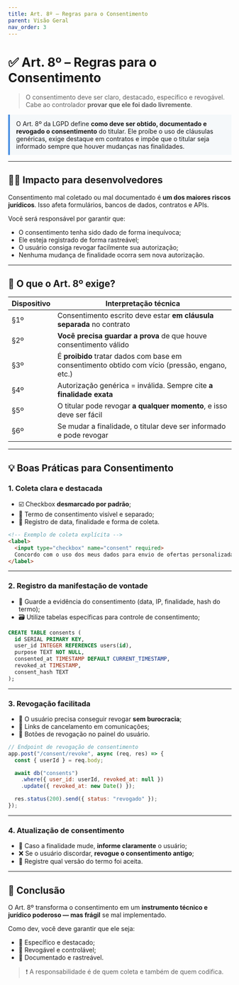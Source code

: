 ```yaml
---
title: Art. 8º – Regras para o Consentimento
parent: Visão Geral
nav_order: 3
---
```


# ✅ Art. 8º – Regras para o Consentimento

> O consentimento deve ser claro, destacado, específico e revogável.  
> Cabe ao controlador **provar que ele foi dado livremente**.

<div style="border-left: 4px solid #4a90e2; padding: 0.8em 1em; background-color: #f5f8fa;">
  O Art. 8º da LGPD define <strong>como deve ser obtido, documentado e revogado o consentimento</strong> do titular.  
  Ele proíbe o uso de cláusulas genéricas, exige destaque em contratos e impõe que o titular seja informado sempre que houver mudanças nas finalidades.
</div>

---

## 👨‍💻 Impacto para desenvolvedores

Consentimento mal coletado ou mal documentado é **um dos maiores riscos jurídicos**. Isso afeta formulários, bancos de dados, contratos e APIs.

Você será responsável por garantir que:

- O consentimento tenha sido dado de forma inequívoca;
- Ele esteja registrado de forma rastreável;
- O usuário consiga revogar facilmente sua autorização;
- Nenhuma mudança de finalidade ocorra sem nova autorização.

---

## 🔎 O que o Art. 8º exige?

| Dispositivo | Interpretação técnica |
|-------------|------------------------|
| §1º | Consentimento escrito deve estar **em cláusula separada** no contrato |
| §2º | **Você precisa guardar a prova** de que houve consentimento válido |
| §3º | É **proibido** tratar dados com base em consentimento obtido com vício (pressão, engano, etc.) |
| §4º | Autorização genérica = inválida. Sempre cite **a finalidade exata** |
| §5º | O titular pode revogar **a qualquer momento**, e isso deve ser fácil |
| §6º | Se mudar a finalidade, o titular deve ser informado e pode revogar |

---

## 💡 Boas Práticas para Consentimento

### 1. Coleta clara e destacada

- ☑️ Checkbox **desmarcado por padrão**;
- 🧾 Termo de consentimento visível e separado;
- 📅 Registro de data, finalidade e forma de coleta.

```html
<!-- Exemplo de coleta explícita -->
<label>
  <input type="checkbox" name="consent" required>
  Concordo com o uso dos meus dados para envio de ofertas personalizadas.
</label>
```

---

### 2. Registro da manifestação de vontade

- 🔐 Guarde a evidência do consentimento (data, IP, finalidade, hash do termo);
- 🗃️ Utilize tabelas específicas para controle de consentimento;

```sql
CREATE TABLE consents (
  id SERIAL PRIMARY KEY,
  user_id INTEGER REFERENCES users(id),
  purpose TEXT NOT NULL,
  consented_at TIMESTAMP DEFAULT CURRENT_TIMESTAMP,
  revoked_at TIMESTAMP,
  consent_hash TEXT
);
```

---

### 3. Revogação facilitada

- 🔄 O usuário precisa conseguir revogar **sem burocracia**;
- 📩 Links de cancelamento em comunicações;
- 📲 Botões de revogação no painel do usuário.

```js
// Endpoint de revogação de consentimento
app.post("/consent/revoke", async (req, res) => {
  const { userId } = req.body;

  await db("consents")
    .where({ user_id: userId, revoked_at: null })
    .update({ revoked_at: new Date() });

  res.status(200).send({ status: "revogado" });
});
```

---

### 4. Atualização de consentimento

- 🔁 Caso a finalidade mude, **informe claramente** o usuário;
- ❌ Se o usuário discordar, **revogue o consentimento antigo**;
- 🧩 Registre qual versão do termo foi aceita.

---

## 🎯 Conclusão

O Art. 8º transforma o consentimento em um **instrumento técnico e jurídico poderoso — mas frágil** se mal implementado.

Como dev, você deve garantir que ele seja:

- 📌 Específico e destacado;
- 🔄 Revogável e controlável;
- 🧾 Documentado e rastreável.

> ❗ A responsabilidade é de quem coleta e também de quem codifica.
